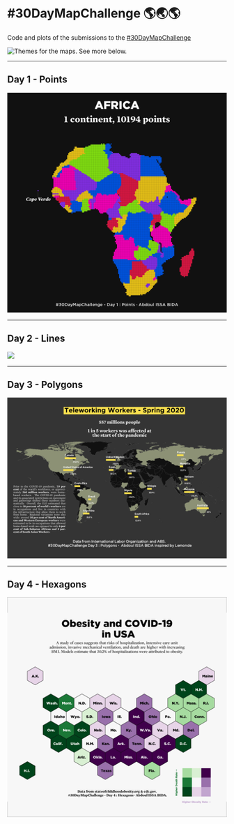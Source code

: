 # #30DayMapChallenge 🌎🌏🌎

Code and plots of the submissions to the [#30DayMapChallenge](https://github.com/tjukanovt/30DayMapChallenge) 

![Themes for the maps. See more below.](https://raw.githubusercontent.com/tjukanovt/30DayMapChallenge/master/images/30dmpc_2021.png)

___
## Day 1 - Points

<a href="Day1"><img src="Day1/day1.png"/></a>

___
## Day 2 - Lines

<a href="Day2"><img src="Day2/day2.png"/></a>

___
## Day 3 - Polygons

<a href="Day3"><img src="Day3/day3_polished.png"/></a>

___
## Day 4 - Hexagons

<a href="Day4"><img src="Day4/day4.png"/></a>